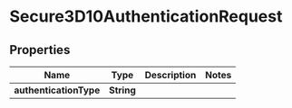 
# Secure3D10AuthenticationRequest

## Properties
Name | Type | Description | Notes
------------ | ------------- | ------------- | -------------
**authenticationType** | **String** |  | 



